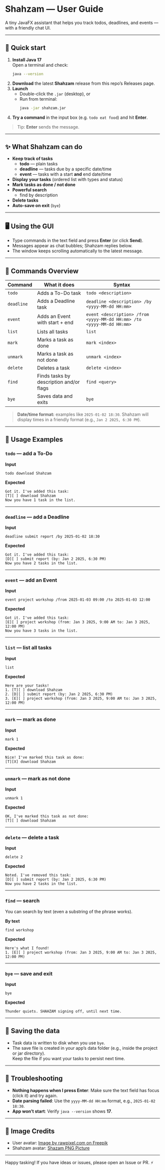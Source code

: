 # Shahzam — User Guide

A tiny JavaFX assistant that helps you track todos, deadlines, and events — with a friendly chat UI.

---

## 🔧 Quick start

1. **Install Java 17**  
   Open a terminal and check:
   ```bash
   java --version
   ```
2. **Download** the latest **Shahzam** release from this repo’s Releases page.
3. **Launch**
    - Double-click the `.jar` (desktop), or
    - Run from terminal:
      ```bash
      java -jar shahzam.jar
      ```
4. **Try a command** in the input box (e.g. `todo eat food`) and hit **Enter**.

> Tip: **Enter** sends the message.

---

## ✨ What Shahzam can do

- **Keep track of tasks**
    - **todo** — plain tasks
    - **deadline** — tasks due by a specific date/time
    - **event** — tasks with a start **and** end date/time
- **Display your tasks** (ordered list with types and status)
- **Mark tasks as done / not done**
- **Powerful search**
    - find by description
- **Delete tasks**
- **Auto-save on exit** (`bye`)

---

## 🖥️ Using the GUI

- Type commands in the text field and press **Enter** (or click **Send**).
- Messages appear as chat bubbles; Shahzam replies below.
- The window keeps scrolling automatically to the latest message.

---

## 📜 Commands Overview

| Command    | What it does                            | Syntax                                                                |
|------------|-----------------------------------------|-----------------------------------------------------------------------|
| `todo`     | Adds a To-Do task                       | `todo <description>`                                                  |
| `deadline` | Adds a Deadline task                    | `deadline <description> /by <yyyy-MM-dd HH:mm>`                       |
| `event`    | Adds an Event with start + end          | `event <description> /from <yyyy-MM-dd HH:mm> /to <yyyy-MM-dd HH:mm>` |
| `list`     | Lists all tasks                         | `list`                                                                |
| `mark`     | Marks a task as done                    | `mark <index>`                                                        |
| `unmark`   | Marks a task as not done                | `unmark <index>`                                                      |
| `delete`   | Deletes a task                          | `delete <index>`                                                      |
| `find`     | Finds tasks by description and/or flags | `find <query>`                                                        |
| `bye`      | Saves data and exits                    | `bye`                                                                 |

> **Date/time format:** examples like `2025-01-02 18:30`. Shahzam will display times in a friendly format (e.g., `Jan 2 2025, 6:30 PM`).

---

## 🧪 Usage Examples

### `todo` — add a To-Do
**Input**
```
todo download Shahzam
```
**Expected**
```
Got it. I've added this task:
[T][ ] download Shahzam
Now you have 1 task in the list.
```

---

### `deadline` — add a Deadline
**Input**
```
deadline submit report /by 2025-01-02 18:30
```
**Expected**
```
Got it. I've added this task:
[D][ ] submit report (by: Jan 2 2025, 6:30 PM)
Now you have 2 tasks in the list.
```

---

### `event` — add an Event
**Input**
```
event project workshop /from 2025-01-03 09:00 /to 2025-01-03 12:00
```
**Expected**
```
Got it. I've added this task:
[E][ ] project workshop (from: Jan 3 2025, 9:00 AM to: Jan 3 2025, 12:00 PM)
Now you have 3 tasks in the list.
```

---

### `list` — list all tasks
**Input**
```
list
```
**Expected**
```
Here are your tasks!
1. [T][ ] download Shahzam
2. [D][ ] submit report (by: Jan 2 2025, 6:30 PM)
3. [E][ ] project workshop (from: Jan 3 2025, 9:00 AM to: Jan 3 2025, 12:00 PM)
```

---

### `mark` — mark as done
**Input**
```
mark 1
```
**Expected**
```
Nice! I've marked this task as done:
[T][X] download Shahzam
```

---

### `unmark` — mark as not done
**Input**
```
unmark 1
```
**Expected**
```
OK, I've marked this task as not done:
[T][ ] download Shahzam
```

---

### `delete` — delete a task
**Input**
```
delete 2
```
**Expected**
```
Noted. I've removed this task:
[D][ ] submit report (by: Jan 2 2025, 6:30 PM)
Now you have 2 tasks in the list.
```

---

### `find` — search 
You can search by text (even a substring of the phrase works).

**By text**
```
find workshop
```
**Expected**
```
Here's what I found!
1. [E][ ] project workshop (from: Jan 3 2025, 9:00 AM to: Jan 3 2025, 12:00 PM)
```

---

### `bye` — save and exit
**Input**
```
bye
```
**Expected**
```
Thunder quiets. SHAHZAM signing off, until next time.
```

---

## 💾 Saving the data

- Task data is written to disk when you use `bye`.
- The save file is created in your app’s data folder (e.g., inside the project or jar directory).  
  Keep the file if you want your tasks to persist next time.

---

## 🧰 Troubleshooting

- **Nothing happens when I press Enter**: Make sure the text field has focus (click it) and try again.
- **Date parsing failed**: Use the `yyyy-MM-dd HH:mm` format, e.g., `2025-01-02 18:30`.
- **App won’t start**: Verify `java --version` shows **17**.

---

## 🙏 Image Credits

- User avatar: <a href="https://www.freepik.com/free-vector/cute-lightning-bolt-sticker-printable-weather-clipart-vector_18247304.htm#fromView=keyword&page=1&position=40&uuid=c2c5d840-4ce9-44bb-ba7d-95ae91612d27&query=Lightning+bolt+animation">Image by rawpixel.com on Freepik</a>
- Shahzam avatar: <a href="https://www.pngarts.com/explore/130453">Shazam PNG Picture</a>

---

Happy tasking! If you have ideas or issues, please open an Issue or PR. ⚡️
